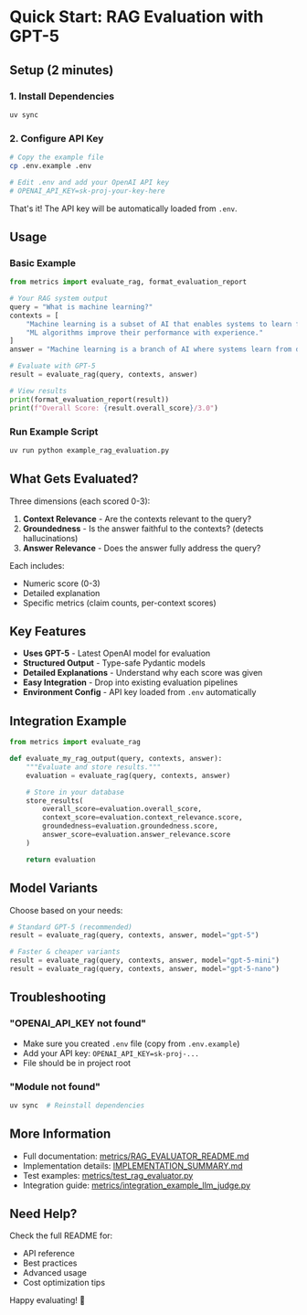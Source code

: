 # Quick Start: RAG Evaluation with GPT-5

## Setup (2 minutes)

### 1. Install Dependencies
```bash
uv sync
```

### 2. Configure API Key
```bash
# Copy the example file
cp .env.example .env

# Edit .env and add your OpenAI API key
# OPENAI_API_KEY=sk-proj-your-key-here
```

That's it! The API key will be automatically loaded from `.env`.

## Usage

### Basic Example

```python
from metrics import evaluate_rag, format_evaluation_report

# Your RAG system output
query = "What is machine learning?"
contexts = [
    "Machine learning is a subset of AI that enables systems to learn from data.",
    "ML algorithms improve their performance with experience."
]
answer = "Machine learning is a branch of AI where systems learn from data."

# Evaluate with GPT-5
result = evaluate_rag(query, contexts, answer)

# View results
print(format_evaluation_report(result))
print(f"Overall Score: {result.overall_score}/3.0")
```

### Run Example Script

```bash
uv run python example_rag_evaluation.py
```

## What Gets Evaluated?

Three dimensions (each scored 0-3):

1. **Context Relevance** - Are the contexts relevant to the query?
2. **Groundedness** - Is the answer faithful to the contexts? (detects hallucinations)
3. **Answer Relevance** - Does the answer fully address the query?

Each includes:
- Numeric score (0-3)
- Detailed explanation
- Specific metrics (claim counts, per-context scores)

## Key Features

- **Uses GPT-5** - Latest OpenAI model for evaluation
- **Structured Output** - Type-safe Pydantic models
- **Detailed Explanations** - Understand why each score was given
- **Easy Integration** - Drop into existing evaluation pipelines
- **Environment Config** - API key loaded from `.env` automatically

## Integration Example

```python
from metrics import evaluate_rag

def evaluate_my_rag_output(query, contexts, answer):
    """Evaluate and store results."""
    evaluation = evaluate_rag(query, contexts, answer)

    # Store in your database
    store_results(
        overall_score=evaluation.overall_score,
        context_score=evaluation.context_relevance.score,
        groundedness=evaluation.groundedness.score,
        answer_score=evaluation.answer_relevance.score
    )

    return evaluation
```

## Model Variants

Choose based on your needs:

```python
# Standard GPT-5 (recommended)
result = evaluate_rag(query, contexts, answer, model="gpt-5")

# Faster & cheaper variants
result = evaluate_rag(query, contexts, answer, model="gpt-5-mini")
result = evaluate_rag(query, contexts, answer, model="gpt-5-nano")
```

## Troubleshooting

### "OPENAI_API_KEY not found"
- Make sure you created `.env` file (copy from `.env.example`)
- Add your API key: `OPENAI_API_KEY=sk-proj-...`
- File should be in project root

### "Module not found"
```bash
uv sync  # Reinstall dependencies
```

## More Information

- Full documentation: [metrics/RAG_EVALUATOR_README.md](metrics/RAG_EVALUATOR_README.md)
- Implementation details: [IMPLEMENTATION_SUMMARY.md](IMPLEMENTATION_SUMMARY.md)
- Test examples: [metrics/test_rag_evaluator.py](metrics/test_rag_evaluator.py)
- Integration guide: [metrics/integration_example_llm_judge.py](metrics/integration_example_llm_judge.py)

## Need Help?

Check the full README for:
- API reference
- Best practices
- Advanced usage
- Cost optimization tips

Happy evaluating! 🎯
